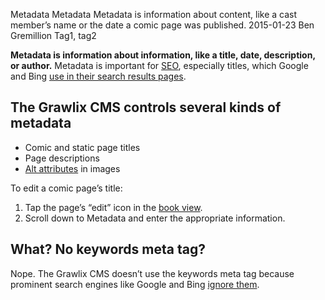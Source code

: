 Metadata
Metadata
Metadata is information about content, like a cast member’s name or the date a comic page was published.
2015-01-23
Ben Gremillion
Tag1, tag2

**Metadata is information about information, like a title, date, description, or author.** Metadata is important for [SEO](./seo), especially titles, which Google and Bing [use in their search results pages](https://support.google.com/webmasters/answer/35624?hl=en#3).

## The Grawlix CMS controls several kinds of metadata

- Comic and static page titles
- Page descriptions
- [Alt attributes](https://support.google.com/webmasters/answer/114016) in images

To edit a comic page’s title:

1. Tap the page’s “edit” icon in the [book view](./book-view).
2. Scroll down to Metadata and enter the appropriate information.

## What? No keywords meta tag?

Nope. The Grawlix CMS doesn’t use the keywords meta tag because prominent search engines like Google and Bing [ignore them](http://googlewebmastercentral.blogspot.com/2009/09/google-does-not-use-keywords-meta-tag.html).

